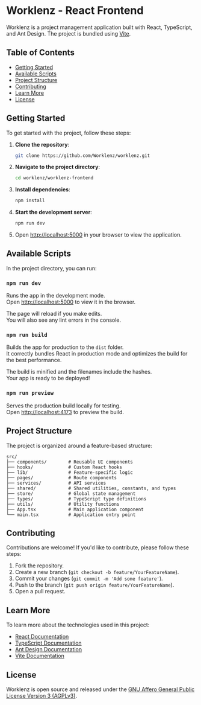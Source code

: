 # Worklenz - React Frontend

Worklenz is a project management application built with React, TypeScript, and Ant Design. The project is bundled using [Vite](https://vitejs.dev/).

## Table of Contents

- [Getting Started](#getting-started)
- [Available Scripts](#available-scripts)
- [Project Structure](#project-structure)
- [Contributing](#contributing)
- [Learn More](#learn-more)
- [License](#license)

## Getting Started

To get started with the project, follow these steps:

1. **Clone the repository**:
   ```bash
   git clone https://github.com/Worklenz/worklenz.git
   ```
2. **Navigate to the project directory**:
   ```bash
   cd worklenz/worklenz-frontend
   ```
3. **Install dependencies**:
   ```bash
   npm install
   ```
4. **Start the development server**:
   ```bash
   npm run dev
   ```
5. Open [http://localhost:5000](http://localhost:5000) in your browser to view the application.

## Available Scripts

In the project directory, you can run:

### `npm run dev`

Runs the app in the development mode.\
Open [http://localhost:5000](http://localhost:5000) to view it in the browser.

The page will reload if you make edits.\
You will also see any lint errors in the console.

### `npm run build`

Builds the app for production to the `dist` folder.\
It correctly bundles React in production mode and optimizes the build for the best performance.

The build is minified and the filenames include the hashes.\
Your app is ready to be deployed!

### `npm run preview`

Serves the production build locally for testing.\
Open [http://localhost:4173](http://localhost:4173) to preview the build.

## Project Structure

The project is organized around a feature-based structure:

```
src/
├── components/        # Reusable UI components
├── hooks/             # Custom React hooks
├── lib/               # Feature-specific logic
├── pages/             # Route components
├── services/          # API services
├── shared/            # Shared utilities, constants, and types
├── store/             # Global state management
├── types/             # TypeScript type definitions
├── utils/             # Utility functions
├── App.tsx            # Main application component
└── main.tsx           # Application entry point
```

## Contributing

Contributions are welcome! If you'd like to contribute, please follow these steps:

1. Fork the repository.
2. Create a new branch (`git checkout -b feature/YourFeatureName`).
3. Commit your changes (`git commit -m 'Add some feature'`).
4. Push to the branch (`git push origin feature/YourFeatureName`).
5. Open a pull request.

## Learn More

To learn more about the technologies used in this project:

- [React Documentation](https://react.dev/)
- [TypeScript Documentation](https://www.typescriptlang.org/docs/)
- [Ant Design Documentation](https://ant.design/docs/react/introduce)
- [Vite Documentation](https://vitejs.dev/guide/)

## License

Worklenz is open source and released under the [GNU Affero General Public License Version 3 (AGPLv3)](LICENSE).
